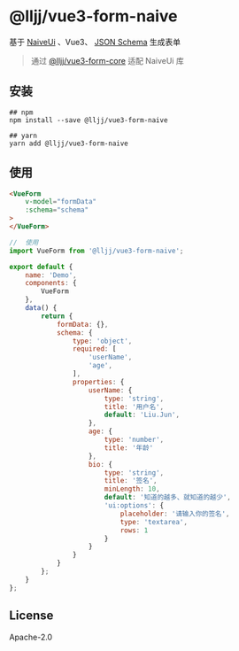 # @lljj/vue3-form-naive

基于 [NaiveUi](https://www.naiveui.com/zh-CN/os-theme) 、Vue3、 [JSON Schema](https://json-schema.org/understanding-json-schema/index.html) 生成表单

> 通过 [@lljj/vue3-form-core](https://github.com/lljj-x/vue-json-schema-form/tree/master/packages/lib/vue3/vue3-core) 适配 NaiveUi 库

## 安装

```ssh
## npm
npm install --save @lljj/vue3-form-naive

## yarn
yarn add @lljj/vue3-form-naive
```

## 使用
```html
<VueForm
    v-model="formData"
    :schema="schema"
>
</VueForm>
```

```js
//  使用
import VueForm from '@lljj/vue3-form-naive';

export default {
    name: 'Demo',
    components: {
        VueForm
    },
    data() {
        return {
            formData: {},
            schema: {
                type: 'object',
                required: [
                    'userName',
                    'age',
                ],
                properties: {
                    userName: {
                        type: 'string',
                        title: '用户名',
                        default: 'Liu.Jun',
                    },
                    age: {
                        type: 'number',
                        title: '年龄'
                    },
                    bio: {
                        type: 'string',
                        title: '签名',
                        minLength: 10,
                        default: '知道的越多、就知道的越少',
                        'ui:options': {
                            placeholder: '请输入你的签名',
                            type: 'textarea',
                            rows: 1
                        }
                    }
                }
            }
        };
    }
};
```

## License
Apache-2.0
